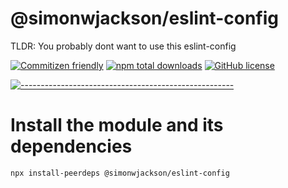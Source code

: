 # @simonwjackson/eslint-config

 TLDR: You probably dont want to use this eslint-config

[![Commitizen friendly](https://img.shields.io/badge/commitizen-friendly-brightgreen.svg)](http://commitizen.github.io/cz-cli/)
[![npm total downloads](https://img.shields.io/npm/dt/@simonwjackson/eslint-config.svg)](https://www.npmjs.com/package/@simonwjackson/eslint-config)
[![GitHub license](https://img.shields.io/github/license/simonwjackson/eslint-config.svg)](https://github.com/simonwjackson/eslint-config/blob/master/LICENSE)


[![-----------------------------------------------------](https://raw.githubusercontent.com/andreasbm/readme/master/assets/lines/colored.png)](#install-the-module-and-its-dependencies)

# Install the module and its dependencies

```bash
npx install-peerdeps @simonwjackson/eslint-config
```
